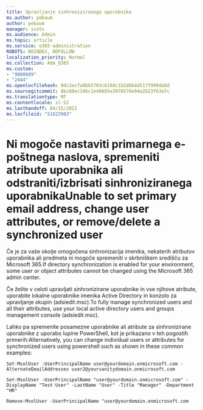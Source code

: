 ```yaml
---
title: Upravljanje sinhroniziranega uporabnika
ms.author: pebaum
author: pebaum
manager: scotv
ms.audience: Admin
ms.topic: article
ms.service: o365-administration
ROBOTS: NOINDEX, NOFOLLOW
localization_priority: Normal
ms.collection: Adm_O365
ms.custom:
- "9000609"
- "2444"
ms.openlocfilehash: 0dc2ecfa0bb5703c619dc1b2d6b4d517f999da0d
ms.sourcegitcommit: 8bc60ec34bc1e40685e3976576e04a2623f63a7c
ms.translationtype: MT
ms.contentlocale: sl-SI
ms.lasthandoff: 04/15/2021
ms.locfileid: "51823983"
---
```

# <a name="unable-to-set-primary-email-address-change-user-attributes-or-removedelete-a-synchronized-user"></a><span data-ttu-id="dcd0f-102">Ni mogoče nastaviti primarnega e-poštnega naslova, spremeniti atribute uporabnika ali odstraniti/izbrisati sinhroniziranega uporabnika</span><span class="sxs-lookup"><span data-stu-id="dcd0f-102">Unable to set primary email address, change user attributes, or remove/delete a synchronized user</span></span>

<span data-ttu-id="dcd0f-103">Če je za vaše okolje omogočena sinhronizacija imenika, nekaterih atributov uporabnika ali predmeta ni mogoče spremeniti v skrbniškem središču za Microsoft 365.</span><span class="sxs-lookup"><span data-stu-id="dcd0f-103">If directory synchronization is enabled for your environment, some user or object attributes cannot be changed using the Microsoft 365 admin center.</span></span>

<span data-ttu-id="dcd0f-104">Če želite v celoti upravljati sinhronizirane uporabnike in vse njihove atribute, uporabite lokalne uporabnike imenika Active Directory in konzolo za upravljanje skupin (adsiedit.msc).</span><span class="sxs-lookup"><span data-stu-id="dcd0f-104">To fully manage synchronized users and all their attributes, use your local active directory users and groups management console (adsiedit.msc).</span></span>  

<span data-ttu-id="dcd0f-105">Lahko pa spremenite posamezne uporabnike ali atribute za sinhronizirane uporabnike z uporabo lupine PowerShell, kot je prikazano v teh pogostih primerih:</span><span class="sxs-lookup"><span data-stu-id="dcd0f-105">Alternatively, you can change individual users or attributes for synchronized users using powershell such as shown in these common examples:</span></span>

`Set-MsolUser -UserPrincipalName user@yourdomain.onmicrosoft.com -AlternateEmailAddresses user2@yourvanitydomain.onmicrosoft.com`

`Set-MsolUser -UserPrincipalName "user@yourdomain.onmicrosoft.com" -DisplayName "Test User" -LastName "User" -Title "Manager" -Department "HR"`

`Remove-MsolUser -UserPrincipalName "user@yourdomain.onmicrosoft.com`
